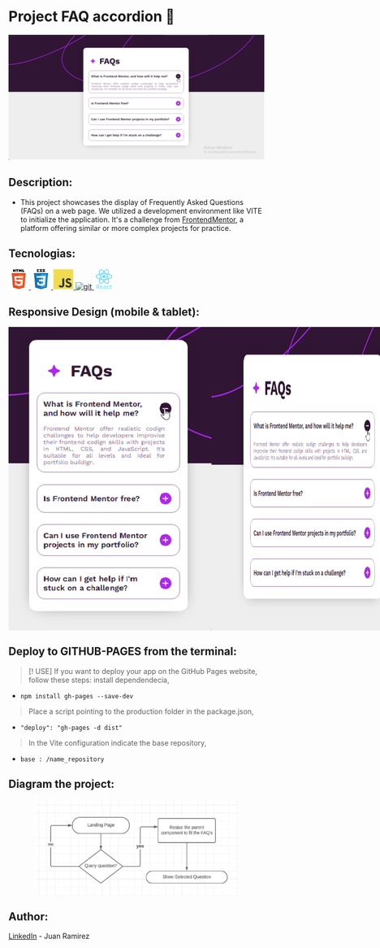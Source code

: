 # Project FAQ accordion 🚀
![Page main of the project](./src/assets/background_desktop_FAQ_accordion.png)

## Description:
- This project showcases the display of Frequently Asked Questions (FAQs) on a web page. We utilized a development environment like VITE to initialize the application. It's a challenge from [FrontendMentor](https://www.frontendmentor.io/), a platform offering similar or more complex projects for practice.


## Tecnologias:
<a href="https://www.w3.org/html/" target="_blank" rel="noreferrer">
  <img title="HTML" src="https://raw.githubusercontent.com/devicons/devicon/master/icons/html5/html5-original-wordmark.svg" alt="html5" width="40" height="40"/>
</a>
<a href="https://www.w3schools.com/css/" target="_blank" rel="noreferrer">
  <img title="CSS" src="https://raw.githubusercontent.com/devicons/devicon/master/icons/css3/css3-original-wordmark.svg" alt="css3" width="40" height="40"/>
</a>
<a href="https://developer.mozilla.org/en-US/docs/Web/JavaScript" target="_blank" rel="noreferrer">
  <img title="javaScript" src="https://raw.githubusercontent.com/devicons/devicon/master/icons/javascript/javascript-original.svg" alt="javascript" width="40" height="40"/>
</a>
<a href="https://git-scm.com/" target="_blank" rel="noreferrer">
  <img title="git" src="https://www.vectorlogo.zone/logos/git-scm/git-scm-icon.svg" alt="git" width="40" height="40"/>
</a>
<a href="https://reactjs.org/" target="_blank" rel="noreferrer">
  <img title="React.js" src="https://raw.githubusercontent.com/devicons/devicon/master/icons/react/react-original-wordmark.svg" alt="react" width="40" height="40"/>
</a>


## Responsive Design (mobile & tablet):
<div style="display: flex; justify-content: space-between;">
    <img src="./src/assets/background_mobile_FAQ_accordion.png" alt="Mobile View" width="400"/>
    <img src="./src/assets/background_table_FAQ_accordion.png" alt="Tablet View" width="400"/>
</div>



## Deploy to GITHUB-PAGES from the terminal:
> [! USE]
> If you want to deploy your app on the GitHub Pages website, follow these steps:
> install dependendecia, 
- `npm install gh-pages --save-dev`
> Place a script pointing to the production folder in the package.json, 
- `"deploy": "gh-pages -d dist"`
> In the Vite configuration indicate the base repository, 
- `base : /name_repository`

## Diagram the project:
<div style="display: flex; justify-content: center;">
    <img src="./src/assets/diagram.png" alt="Diagram View" width="400"/>
</div>

## Author: 
[LinkedIn](https://www.linkedin.com/in/juan-ramirez-490b84271/) - Juan Ramirez






<!-- 
[!NOTE]: Una nota general que proporciona información o contexto.
[!IMPORTANT]: Una nota importante que debe leerse cuidadosamente.
[!USE]: Una nota que proporciona instrucciones sobre cómo usar algo.
[!BUG]: Una nota que informa sobre un error o problema.
[!TODO]: Una nota que indica una tarea pendiente.
También hay otros tipos de notas menos comunes, como:

[!HACK]: Una nota que proporciona un truco o solución alternativa.
[!WARNING]: Una nota que advierte sobre un peligro o riesgo.
[!DEPRECATED]: Una nota que informa sobre una característica o funcionalidad que ya no se usa.
[!SECURITY]: Una nota que informa sobre una vulnerabilidad de seguridad. -->
